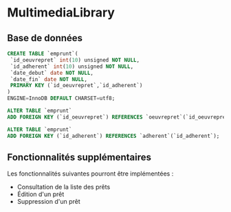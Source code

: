 # MultimediaLibrary

## Base de données
```sql
CREATE TABLE `emprunt`(
 `id_oeuvrepret` int(10) unsigned NOT NULL,
 `id_adherent` int(10) unsigned NOT NULL,
 `date_debut` date NOT NULL,
 `date_fin` date NOT NULL,
 PRIMARY KEY (`id_oeuvrepret`,`id_adherent`)
)
ENGINE=InnoDB DEFAULT CHARSET=utf8;

ALTER TABLE `emprunt`
ADD FOREIGN KEY (`id_oeuvrepret`) REFERENCES `oeuvrepret`(`id_oeuvrepret`);

ALTER TABLE `emprunt`
ADD FOREIGN KEY (`id_adherent`) REFERENCES `adherent`(`id_adherent`);
```

## Fonctionnalités supplémentaires

Les fonctionnalités suivantes pourront être implémentées :

* Consultation de la liste des prêts
* Édition d'un prêt
* Suppression d'un prêt
